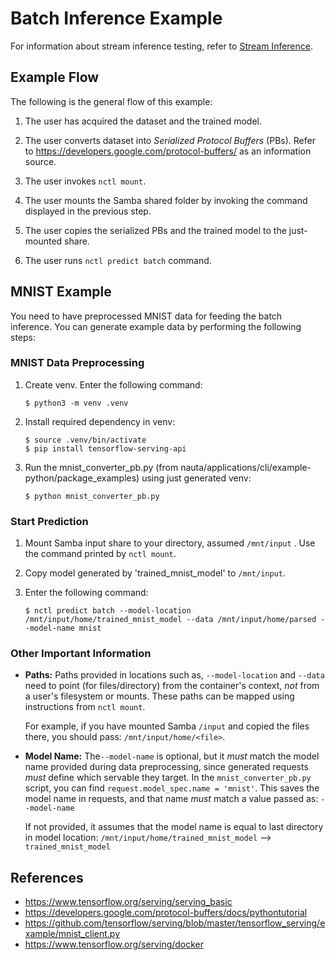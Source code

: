# Batch Inference Example

For information about stream inference testing, refer to [Stream Inference](streaming_inference.md).

## Example Flow

The following is the general flow of this example:

1. The user has acquired the dataset and the trained model.

1. The user converts dataset into _Serialized Protocol Buffers_ (PBs). Refer to https://developers.google.com/protocol-buffers/ as an information source.

1. The user invokes `nctl mount`.

1. The user mounts the Samba shared folder by invoking the command displayed in the previous step.

1. The user copies the serialized PBs and the trained model to the just-mounted share.

1. The user runs `nctl predict batch` command.

## MNIST Example

You need to have preprocessed MNIST data for feeding the batch inference. You can generate example data by performing the following steps:

### MNIST Data Preprocessing

1. Create venv. Enter the following command:
   ```
   $ python3 -m venv .venv
   ```

1. Install required dependency in venv:
   ```
   $ source .venv/bin/activate
   $ pip install tensorflow-serving-api
   ```

1. Run the mnist_converter_pb.py (from nauta/applications/cli/example-python/package_examples) using just generated venv:
   ```
   $ python mnist_converter_pb.py
   ```

### Start Prediction

1. Mount Samba input share to your directory, assumed `/mnt/input` . Use the command printed by 
`nctl mount`.
1. Copy model generated by 'trained_mnist_model' to `/mnt/input`.

1. Enter the following command: 

   `$ nctl predict batch --model-location /mnt/input/home/trained_mnist_model --data /mnt/input/home/parsed --model-name mnist`

### Other Important Information

* **Paths:** Paths provided in locations such as, `--model-location` and `--data` need to point (for files/directory) from the container's context, _not_ from a user's filesystem or mounts. These paths can be mapped using instructions from `nctl mount`. 

   For example, if you have mounted Samba `/input` and copied the files there, you should pass: `/mnt/input/home/<file>`.

* **Model Name:** The`--model-name` is optional, but it _must_ match the model name provided during data preprocessing, since generated requests _must_ define which servable they target. In the `mnist_converter_pb.py` script, you can find 
`request.model_spec.name = 'mnist'`. This saves the model name in requests, and that name _must_ match a value passed as: 
`--model-name`

    If not provided, it assumes that the model name is equal to last directory in model location:
`/mnt/input/home/trained_mnist_model` --> `trained_mnist_model`

## References

* https://www.tensorflow.org/serving/serving_basic
* https://developers.google.com/protocol-buffers/docs/pythontutorial
* https://github.com/tensorflow/serving/blob/master/tensorflow_serving/example/mnist_client.py
* https://www.tensorflow.org/serving/docker




